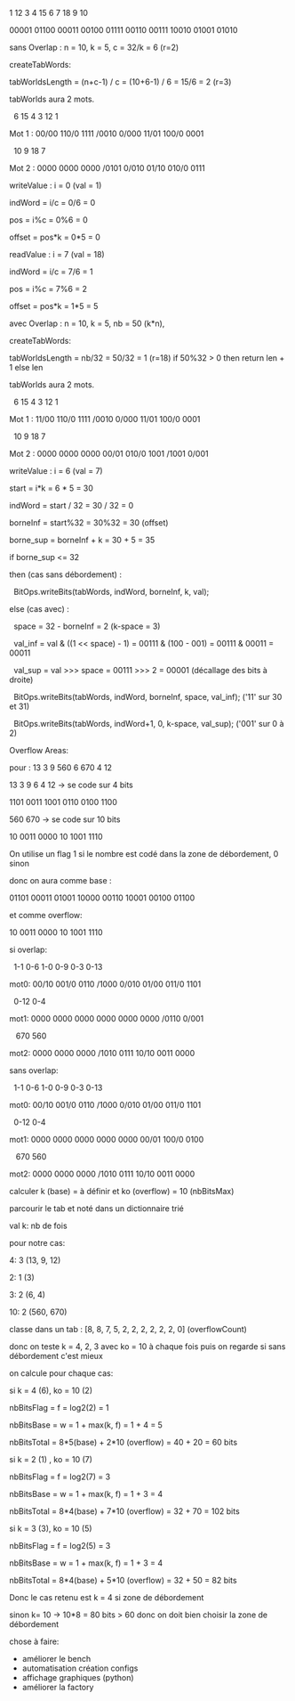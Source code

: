 1 12 3 4 15 6 7 18 9 10

00001 01100 00011 00100 01111 00110 00111 10010 01001 01010





sans Overlap : n = 10, k = 5, c = 32/k = 6 (r=2)



createTabWords:

tabWorldsLength = (n+c-1) / c = (10+6-1) / 6 = 15/6 = 2 (r=3)

tabWorlds aura 2 mots.

              6      15       4      3      12      1

Mot 1 : 00/00 110/0 1111 /0010 0/000 11/01 100/0 0001

                          10      9      18     7

Mot 2 : 0000 0000 0000 /0101 0/010 01/10 010/0 0111



writeValue : i = 0 (val = 1)

indWord = i/c = 0/6 = 0

pos = i%c = 0%6 = 0

offset = pos\*k = 0\*5 = 0



readValue : i = 7 (val = 18)

indWord = i/c = 7/6 = 1

pos = i%c = 7%6 = 2

offset = pos\*k = 1\*5 = 5





avec Overlap : n = 10, k = 5, nb = 50 (k\*n),



createTabWords:

tabWorldsLength = nb/32 = 50/32 = 1 (r=18) if 50%32 > 0 then return len + 1 else len

tabWorlds aura 2 mots.



              6      15       4      3      12      1

Mot 1 : 11/00 110/0 1111 /0010 0/000 11/01 100/0 0001

                            10      9      18    7

Mot 2 : 0000 0000 0000 00/01 010/0 1001 /1001 0/001



writeValue : i = 6 (val = 7)



start = i\*k = 6 \* 5 = 30

indWord = start / 32 = 30 / 32 = 0

borneInf = start%32 = 30%32 = 30 (offset)

borne\_sup = borneInf + k = 30 + 5 = 35



if borne\_sup <= 32

then (cas sans débordement) :

 	BitOps.writeBits(tabWords, indWord, borneInf, k, val);

else (cas avec) :

 	space = 32 - borneInf = 2 (k-space = 3)

 	val\_inf = val \& ((1 << space) - 1) = 00111 \& (100 - 001) = 00111 \& 00011 = 00011

 	val\_sup = val >>> space = 00111 >>> 2 = 00001 (décallage des bits à droite)

 	BitOps.writeBits(tabWords,   indWord, borneInf,   space, val\_inf); ('11' sur 30 et 31)

 	BitOps.writeBits(tabWords, indWord+1,        0, k-space, val\_sup); ('001' sur 0 à 2)





Overflow Areas:



pour : 13 3 9 560 6 670 4 12



13 3 9 6 4 12 -> se code sur 4 bits

1101 0011 1001 0110 0100 1100



560 670 -> se code sur 10 bits

10 0011 0000  10 1001 1110



On utilise un flag 1 si le nombre est codé dans la zone de débordement, 0 sinon



donc on aura comme base :

01101 00011 01001 10000 00110 10001 00100 01100



et comme overflow:

10 0011 0000 10 1001 1110



si overlap:

           1-1    0-6     1-0    0-9    0-3   0-13

mot0: 00/10 001/0 0110 /1000 0/010 01/00 011/0 1101

                                      0-12    0-4

mot1: 0000 0000 0000 0000 0000 0000 /0110 0/001

                            670         560

mot2: 0000 0000 0000 /1010 0111 10/10 0011 0000



sans overlap:

           1-1    0-6     1-0    0-9    0-3   0-13

mot0: 00/10 001/0 0110 /1000 0/010 01/00 011/0 1101

                                   0-12    0-4

mot1: 0000 0000 0000 0000 0000 00/01 100/0 0100

                            670         560

mot2: 0000 0000 0000 /1010 0111 10/10 0011 0000





calculer k (base) = à définir et ko (overflow) = 10 (nbBitsMax)



parcourir le tab et noté dans un dictionnaire trié

val k: nb de fois



pour notre cas:

4: 3 (13, 9, 12)

2: 1 (3)

3: 2 (6, 4)

10: 2 (560, 670)



classe dans un tab : \[8, 8, 7, 5, 2, 2, 2, 2, 2, 2, 0] (overflowCount)



donc on teste k = 4, 2, 3 avec ko = 10 à chaque fois puis on regarde si sans débordement c'est mieux



on calcule pour chaque cas:

si k = 4 (6), ko = 10 (2)

nbBitsFlag = f = log2(2) = 1

nbBitsBase = w = 1 + max(k, f) = 1 + 4 = 5

nbBitsTotal = 8\*5(base) + 2\*10 (overflow) = 40 + 20 = 60 bits



si k = 2 (1) , ko = 10 (7)

nbBitsFlag = f = log2(7) = 3

nbBitsBase = w = 1 + max(k, f) = 1 + 3 = 4

nbBitsTotal = 8\*4(base) + 7\*10 (overflow) = 32 + 70 = 102 bits



si k = 3 (3), ko = 10 (5)

nbBitsFlag = f = log2(5) = 3

nbBitsBase = w = 1 + max(k, f) = 1 + 3 = 4

nbBitsTotal = 8\*4(base) + 5\*10 (overflow) = 32 + 50 = 82 bits



Donc le cas retenu est k = 4 si zone de débordement



sinon k= 10 -> 10\*8 = 80 bits > 60 donc on doit bien choisir la zone de débordement




chose à faire:

- améliorer le bench
- automatisation création configs
- affichage graphiques (python)
- améliorer la factory




























